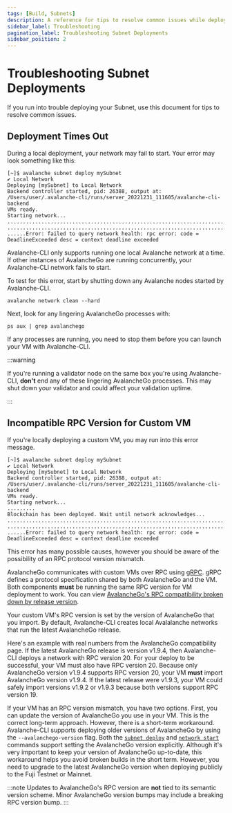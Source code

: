 ```yaml
---
tags: [Build, Subnets]
description: A reference for tips to resolve common issues while deploying Subnets on Avalanche.
sidebar_label: Troubleshooting
pagination_label: Troubleshooting Subnet Deployments
sidebar_position: 2
---
```


# Troubleshooting Subnet Deployments

If you run into trouble deploying your Subnet, use this document for tips to resolve common issues.

## Deployment Times Out

During a local deployment, your network may fail to start. Your error may look something like this:

```text
[~]$ avalanche subnet deploy mySubnet
✔ Local Network
Deploying [mySubnet] to Local Network
Backend controller started, pid: 26388, output at: /Users/user/.avalanche-cli/runs/server_20221231_111605/avalanche-cli-backend
VMs ready.
Starting network...
..................................................................................
..................................................................................
......Error: failed to query network health: rpc error: code = DeadlineExceeded desc = context deadline exceeded
```

Avalanche-CLI only supports running one local Avalanche network at a time. If other instances of
AvalancheGo are running concurrently, your Avalanche-CLI network fails to start.

To test for this error, start by shutting down any Avalanche nodes started by Avalanche-CLI.

```shell
avalanche network clean --hard
```

Next, look for any lingering AvalancheGo processes with:

```shell
ps aux | grep avalanchego
```

If any processes are running, you need to stop them before you can launch your VM with Avalanche-CLI.

:::warning

If you're running a validator node on the same box you're using Avalanche-CLI, **don't** end any
of these lingering AvalancheGo processes. This may shut down your validator and could affect
your validation uptime.

:::

## Incompatible RPC Version for Custom VM

If you're locally deploying a custom VM, you may run into this error message.

```text
[~]$ avalanche subnet deploy mySubnet
✔ Local Network
Deploying [mySubnet] to Local Network
Backend controller started, pid: 26388, output at: /Users/user/.avalanche-cli/runs/server_20221231_111605/avalanche-cli-backend
VMs ready.
Starting network...
.........
Blockchain has been deployed. Wait until network acknowledges...
..................................................................................
..................................................................................
......Error: failed to query network health: rpc error: code = DeadlineExceeded desc = context deadline exceeded
```

This error has many possible causes, however you should be aware of the possibility of an RPC
protocol version mismatch.

AvalancheGo communicates with custom VMs over RPC using [gRPC](https://grpc.io/). gRPC defines a
protocol specification shared by both AvalancheGo and the VM. Both components **must** be running
the same RPC version for VM deployment to work. You can view [AvalancheGo's RPC compatibility broken
down by release
version](https://github.com/ava-labs/avalanchego/blob/master/version/compatibility.json).

Your custom VM's RPC version is set by the version of AvalancheGo that you import. By default,
Avalanche-CLI creates local Avalalanche networks that run the latest AvalancheGo release.

Here's an example with real numbers from the AvalancheGo compatibility page. If the latest
AvalancheGo release is version v1.9.4, then Avalanche-CLI deploys a network with RPC version 20. For
your deploy to be successful, your VM must also have RPC version 20. Because only AvalancheGo
version v1.9.4 supports RPC version 20, your VM **must** import AvalancheGo version v1.9.4. If the
latest release were v1.9.3, your VM could safely import versions v1.9.2 or v1.9.3 because both
versions support RPC version 19.

If your VM has an RPC version mismatch, you have two options. First, you can update the version of
AvalancheGo you use in your VM. This is the correct long-term approach. However, there is a
short-term workaround. Avalanche-CLI supports deploying older versions of AvalancheGo by using the
`--avalanchego-version` flag. Both the [`subnet deploy`](/build/subnet/info/subnet-cli-commands.md#subnet-deploy)
and [`network start`](/build/subnet/info/subnet-cli-commands.md#network-start) commands support
setting the AvalancheGo
version explicitly. Although it's very important to keep your version of AvalancheGo up-to-date,
this workaround helps you avoid broken builds in the short term. However, you need to upgrade
to the latest AvalancheGo version when deploying publicly to the Fuji Testnet or Mainnet.

:::note
Updates to AvalancheGo's RPC version are **not** tied to its semantic version scheme. Minor AvalancheGo
version bumps may include a breaking RPC version bump.
:::
